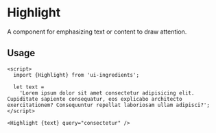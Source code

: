 # Highlight

A component for emphasizing text or content to draw attention.

## Usage

```svelte
<script>
  import {Highlight} from 'ui-ingredients';

  let text =
    'Lorem ipsum dolor sit amet consectetur adipisicing elit. Cupiditate sapiente consequatur, eos explicabo architecto exercitationem? Consequuntur repellat laboriosam ullam adipisci?';
</script>

<Highlight {text} query="consectetur" />
```
